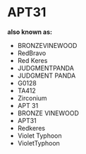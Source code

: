 # APT31

**also known as:**
- BRONZEVINEWOOD
- RedBravo
- Red Keres
- JUDGMENTPANDA
- JUDGMENT PANDA
- G0128
- TA412
- Zirconium
- APT 31
- BRONZE VINEWOOD
- APT31
- Redkeres
- Violet Typhoon
- VioletTyphoon
